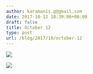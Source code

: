 ```yaml
---
author: karamanis.g@gmail.com
date: 2017-10-12 18:39:00+00:00
draft: false
title: October 12
type: post
url: /blog/2017/10/october-12
---
```




  
   ![](https://images.squarespace-cdn.com/content/v1/4f3f61bae4b063b909445965/1507825442478-NETWSWLJJNM2Y1YSVZCN/ke17ZwdGBToddI8pDm48kJUlZr2Ql5GtSKWrQpjur5t7gQa3H78H3Y0txjaiv_0fDoOvxcdMmMKkDsyUqMSsMWxHk725yiiHCCLfrh8O1z5QPOohDIaIeljMHgDF5CVlOqpeNLcJ80NK65_fV7S1UfNdxJhjhuaNor070w_QAc94zjGLGXCa1tSmDVMXf8RUVhMJRmnnhuU1v2M8fLFyJw/IMG_2426.jpg?format=original)

  

  
   ![](https://images.squarespace-cdn.com/content/v1/4f3f61bae4b063b909445965/1507825441138-31K4GF88GBRD03MLPOJ1/ke17ZwdGBToddI8pDm48kJUlZr2Ql5GtSKWrQpjur5t7gQa3H78H3Y0txjaiv_0fDoOvxcdMmMKkDsyUqMSsMWxHk725yiiHCCLfrh8O1z5QPOohDIaIeljMHgDF5CVlOqpeNLcJ80NK65_fV7S1UfNdxJhjhuaNor070w_QAc94zjGLGXCa1tSmDVMXf8RUVhMJRmnnhuU1v2M8fLFyJw/IMG_2428.jpg?format=original)

  


